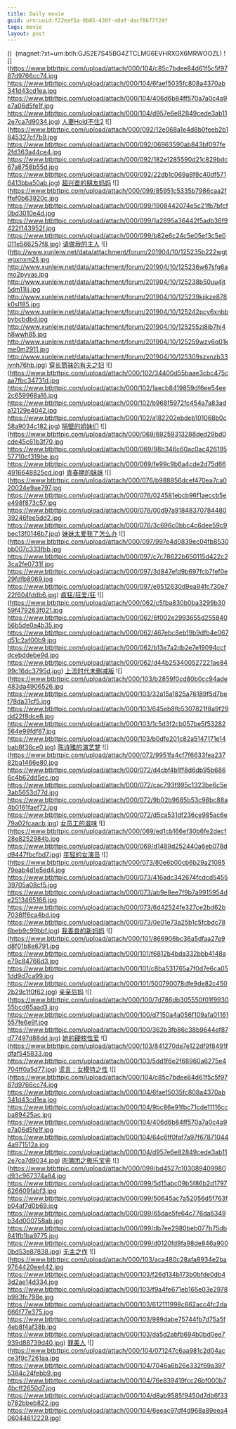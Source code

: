 ```yaml
---
title: Daily movie
guid: urn:uuid:f22eaf5a-8b05-430f-a8af-dacf8677f24f
tags: movie
layout: post
---
```


()
![]()
(magnet:?xt=urn:btih:GJS2E7S45BG4ZTCLMG6EVHRXGX6MRWOOZL)
![](https://www.btbttpic.com/upload/attach/000/104/c85c7bdee84d61f5c5f9787d9766cc74.jpg
https://www.btbttpic.com/upload/attach/000/104/6faef5035fc808a4370ab341d43cd1ea.jpg
https://www.btbttpic.com/upload/attach/000/104/406d6b84ff570a7a0c4a9e7a06d5fe1f.jpg
https://www.btbttpic.com/upload/attach/000/104/d957e6e82849cede3ab112e7ca7d9034.jpg)
[人妻Hold不住2](magnet:?xt=urn:btih:GJS2E7SBG443ZTCLMG6EVHRXGX6MRWOOZL)
![](https://www.btbttpic.com/upload/attach/000/092/12e068a1e4d8b0feeb2b1845327cf7b9.jpg
https://www.btbttpic.com/upload/attach/000/092/06963590ab843bf097fe2fd363a44ce4.jpg
https://www.btbttpic.com/upload/attach/000/092/182e1285590d21c829bdc67a8758b55d.jpg
https://www.btbttpic.com/upload/attach/000/092/22db1c069a8f8c40df5716413bba50ab.jpg)
[超兴奋的朋友妈妈](magnet:?xt=urn:btih:GJS2E734SBG4ZTCLMG6EVHRXGX6MRWOOZL)
![](https://www.btbttpic.com/upload/attach/000/099/85951c5335b7986caa2fffef0b63920c.jpg
https://www.btbttpic.com/upload/attach/000/099/1908442074e5c21fb7bfcf0bd3010e4d.jpg
https://www.btbttpic.com/upload/attach/000/099/1a2895a36442f5adb36f9422f143952f.jpg
https://www.btbttpic.com/upload/attach/000/099/b82e6c24c5e05ef3c5e0011e566257f8.jpg)
[请做我的主人](magnet:?xt=urn:btih:G23JS2E7SBG4ZTCLMG6EVHRXGX6MRWOOZL)
![](http://www.xunleiw.net/data/attachment/forum/201904/10/125235b222wgtwgxnxm2ll.jpg
http://www.xunleiw.net/data/attachment/forum/201904/10/125236w67sfg6amo2pyyas.jpg
http://www.xunleiw.net/data/attachment/forum/201904/10/125238b50uu4jt5dm11ljj.jpg
http://www.xunleiw.net/data/attachment/forum/201904/10/125239kiikze878k0sl185.jpg
http://www.xunleiw.net/data/attachment/forum/201904/10/125242pcy6xnbbbybcbdbd.jpg
http://www.xunleiw.net/data/attachment/forum/201904/10/125255zj8ib7hj4h8wwh85.jpg
http://www.xunleiw.net/data/attachment/forum/201904/10/125259wzv6q01kme0m2911.jpg
http://www.xunleiw.net/data/attachment/forum/201904/10/125309szxnzb33jynh76hb.jpg)
[穿长筒袜的有夫之妇](magnet:?xt=urn:btih:GJS212E7SBG4ZTCLMG6EVHRXGX6MRWOOZL)
![](https://www.btbttpic.com/upload/attach/000/102/34400d55baae3cbc475caa7fbc34731d.jpg
https://www.btbttpic.com/upload/attach/000/102/1aecb8419859df6ee54ee2c659968a16.jpg
https://www.btbttpic.com/upload/attach/000/102/b968f5972fc454a7a83ada12129e4042.jpg
https://www.btbttpic.com/upload/attach/000/102/a182202ebdeb101068b0c58a9034c182.jpg)
[隔壁的姐妹们](magnet:?xt=urn:btih:GJS2E7SBG4ZT5CLMG6EVHRXGX6MRWOOZL)
![](https://www.btbttpic.com/upload/attach/000/069/69259313288ded29bd0cde45c61b3f70.jpg
https://www.btbttpic.com/upload/attach/000/069/98b346c60ac0ac42619557710cf319be.jpg
https://www.btbttpic.com/upload/attach/000/069/fe99c9b6a4cde2d75d664916648825cd.jpg)
[青春期的妹妹](magnet:?xt=urn:btih:GJS2E7S11BG4ZTCLMG6EVHRXGX6MRWOOZL)
![](https://www.btbttpic.com/upload/attach/000/076/b988856dcef470ea7ca020024e9ae797.jpg
https://www.btbttpic.com/upload/attach/000/076/024581ebcb96f1aeccb5ee498f873c57.jpg
https://www.btbttpic.com/upload/attach/000/076/00d97a9184837078448039246fee5dd2.jpg
https://www.btbttpic.com/upload/attach/000/076/3c696c0bbc4c6dee59c9bec13f0146b7.jpg)
[妹妹太爱我了怎么办](magnet:?xt=urn:btih:GJS2E7SB12G4ZTCLMG6EVHRXGX6MRWOOZL)
![](https://www.btbttpic.com/upload/attach/000/097/997e4d0839ec04fb8530bb007c333fbb.jpg
https://www.btbttpic.com/upload/attach/000/097/c7c78622b650115d422c23ca2fe0731f.jpg
https://www.btbttpic.com/upload/attach/000/097/3d847efd9b697fcb7fef0e29fdfb8069.jpg
https://www.btbttpic.com/upload/attach/000/097/e9512630d9ea94fc730e722f604fddb6.jpg)
[疯狂/狂爱/狂](magnet:?xt=urn:btih:GJS2E7SB1G4ZTCLMG6EVHRXGX6MRWOOZL)
![](https://www.btbttpic.com/upload/attach/000/062/c5fba830b0ba3299b3059f479263f021.jpg
https://www.btbttpic.com/upload/attach/000/062/6f002e2993655d25584056b5de0a4b35.jpg
https://www.btbttpic.com/upload/attach/000/062/467ebc8eb19b9dfb4e067d51c2af00b9.jpg
https://www.btbttpic.com/upload/attach/000/062/b13e7a2db2e7e19094ccfdcebddebe9d.jpg
https://www.btbttpic.com/upload/attach/000/062/d44b253400527221ae8499c16dc3795d.jpg)
[上流时代未删减版](magnet:?xt=urn:btih:3265A27E413733312D86F112A78DCD7F323673B2B)
![](https://www.btbttpic.com/upload/attach/000/103/b2859f0cd80b0cc94ade483da4906526.jpg
https://www.btbttpic.com/upload/attach/000/103/32a15a1825a76189f5d7bef78da31cf5.jpg
https://www.btbttpic.com/upload/attach/000/103/645eb8fb5307821f8a9f29dd22f8dce8.jpg
https://www.btbttpic.com/upload/attach/000/103/1c5d3f2cb057be5f53282564e99fdf67.jpg
https://www.btbttpic.com/upload/attach/000/103/b0dfe201c82a5147171e14bab8f36ce0.jpg)
[陈诗雅的演艺梦](magnet:?xt=urn:btih:3265A27E4733312D86F12A78DCD7F323673B2B)
![](https://www.btbttpic.com/upload/attach/000/072/9951fa4cf7f6633fea23782ba1466e80.jpg
https://www.btbttpic.com/upload/attach/000/072/d4cbf4b1ff8d6db95b6866c4b62dd5ec.jpg
https://www.btbttpic.com/upload/attach/000/072/cac793f995c1323be6c5e3ab5653d77d.jpg
https://www.btbttpic.com/upload/attach/000/072/9b02b9685b53c98bc88a4b0161faef72.jpg
https://www.btbttpic.com/upload/attach/000/072/d5ca531df236ce985ac6e79a02fcaacb.jpg)
[女员工的滋味](magnet:?xt=urn:btih:3265A27E41653733312D86F12A78DCD7F323673B2B)
![](https://www.btbttpic.com/upload/attach/000/069/ed1cb166ef30b6fe2decf28e8252984b.jpg
https://www.btbttpic.com/upload/attach/000/069/d1489d252440a6eb078dd9447fbcfbd7.jpg)
[年轻的女演员](magnet:?xt=urn:btih:3265A27E41354733312D86F12A78DCD7F323673B2B)
![](https://www.btbttpic.com/upload/attach/000/073/80e6b00cb6b29a2108579eab4d1e5ed4.jpg
https://www.btbttpic.com/upload/attach/000/073/416adc342674fcdcd545539705a08cf5.jpg
https://www.btbttpic.com/upload/attach/000/073/ab9e8ee7f9b7a9915954de2513465166.jpg
https://www.btbttpic.com/upload/attach/000/073/6d42524fe327ce2bd62b7036ff6ca4bd.jpg
https://www.btbttpic.com/upload/attach/000/073/0e01e73a25b1c5fcbdc786beb9c99bbf.jpg)
[我善良的新妈妈](magnet:?xt=urn:btih:3265A27E41373332312D86F12A78DCD7F323673B2B)
![](https://www.btbttpic.com/upload/attach/000/101/866906bc36a5dfaa27e9d8f01b8e6791.jpg
https://www.btbttpic.com/upload/attach/000/101/f6812b4bda332bbb4148ae79c84766d3.jpg
https://www.btbttpic.com/upload/attach/000/101/c8ba531765a7f0d7e6ca051dd9d7ca99.jpg
https://www.btbttpic.com/upload/attach/000/101/500790078dfe9de82c4502b29c1f0f62.jpg)
[亲亲后妈](magnet:?xt=urn:btih:3265A27E41373312D86F12A78DCD7F323673B2B)
![](https://www.btbttpic.com/upload/attach/000/100/7d786db305550f01f993055bcd65aad3.jpg
https://www.btbttpic.com/upload/attach/000/100/d7150a4a056f109afa01161557fe6e9f.jpg
https://www.btbttpic.com/upload/attach/000/100/362b3fb86c38b9644ef87d77497d88dd.jpg)
[她的硬核性爱](magnet:?xt=urn:btih:3265A27E4138733312D86F12A78DCD7F323673B2B)
![](https://www.btbttpic.com/upload/attach/000/103/841270de7e122df9f8491fdfaf545833.jpg
https://www.btbttpic.com/upload/attach/000/103/5dd1f6e2f68960a6275e4704ff0a5d77.jpg)
[谎言：女模特之性](magnet:?xt=urn:btih:3265A213733312D86F12A78DCD7F323673B2B)
![](https://www.btbttpic.com/upload/attach/000/104/c85c7bdee84d61f5c5f9787d9766cc74.jpg
https://www.btbttpic.com/upload/attach/000/104/6faef5035fc808a4370ab341d43cd1ea.jpg
https://www.btbttpic.com/upload/attach/000/104/9bc86e91fbc71cde11116ccba89425ac.jpg
https://www.btbttpic.com/upload/attach/000/104/406d6b84ff570a7a0c4a9e7a06d5fe1f.jpg
https://www.btbttpic.com/upload/attach/000/104/64c6ff0faf7a97f678710444a971512a.jpg
https://www.btbttpic.com/upload/attach/000/104/d957e6e82849cede3ab112e7ca7d9034.jpg)
[肉蒲团之极乐宝鉴](magnet:?xt=urn:btih:3265A27E13733312D86F12A78DCD7F323673B2B)
![](https://www.btbttpic.com/upload/attach/000/099/bd4527c103089409980d93c967374a84.jpg
https://www.btbttpic.com/upload/attach/000/099/5d15abc09b5f86b2d1797626609fabf3.jpg
https://www.btbttpic.com/upload/attach/000/099/50645ac7a52056d5f763fb04af7d0b69.jpg
https://www.btbttpic.com/upload/attach/000/099/65dae5fe64c776da6349b34d000758ab.jpg
https://www.btbttpic.com/upload/attach/000/099/db7ee2980beb077b75db841fb1ba9775.jpg
https://www.btbttpic.com/upload/attach/000/099/d0120fd9fa98de846a9000bd53e87838.jpg)
[无主之作](magnet:?xt=urn:btih:3265A27E41373312D86F12A78DCD7F323673B2B)
![](https://www.btbttpic.com/upload/attach/000/103/aca480c28afa8934e2ba9764420ee442.jpg
https://www.btbttpic.com/upload/attach/000/103/f26d134b173b0bfde0db43d2ae14d334.jpg
https://www.btbttpic.com/upload/attach/000/103/f9a4fe671eb165e03e2978b983fc798e.jpg
https://www.btbttpic.com/upload/attach/000/103/612111998c862acc4fc2da666f77e375.jpg
https://www.btbttpic.com/upload/attach/000/103/989dabe75744fb7d75a5f4eb8f4af38b.jpg
https://www.btbttpic.com/upload/attach/000/103/da5d2abfb694b0bd0ee7939d88739d40.jpg)
[罪美人](magnet:?xt=urn:btih:E0CA543A28C353E9E04DE892507589069C9E7BBF)
![](https://www.btbttpic.com/upload/attach/000/104/071247c6aa981c2d04acce3f9c7261aa.jpg
https://www.btbttpic.com/upload/attach/000/104/7046a6b26e332f69a3975384c24febb9.jpg
https://www.btbttpic.com/upload/attach/000/104/76e839419fcc26bf000b74bcff2650d7.jpg
https://www.btbttpic.com/upload/attach/000/104/d8ab9585f9450d7db6f33b782bbeb822.jpg
https://www.btbttpic.com/upload/attach/000/104/6eeac97df4d968a89eea406044612229.jpg)
